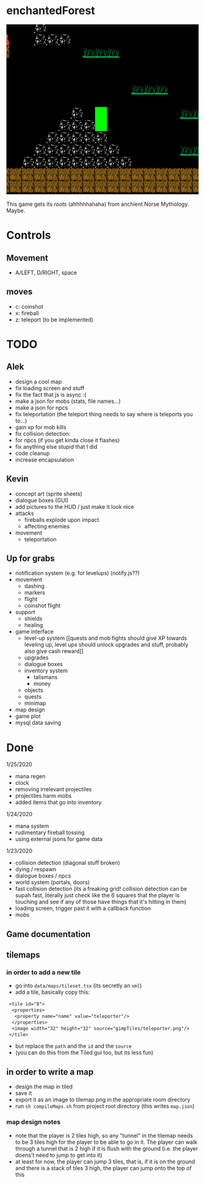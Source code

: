
# enchantedForest

![Game Play Image](gameplayimg.png)

This game gets its _roots_ (ahhhhhahaha) from anchient Norse Mythology. Maybe.

# Controls

## Movement
- A/LEFT, D/RIGHT, space
## moves
- c: coinshot
- x: fireball
- z: teleport (to be implemented)

# TODO

## Alek
- design a cool map
- fix loading screen and stuff
- fix the fact that js is async :(
- make a json for mobs (stats, file names...)
- make a json for npcs
- fix teleportation (the teleport thing needs to say where is teleports you to...)
- gain xp for mob kills
- fix collision detection:
-   for npcs (if you get kinda close it flashes)
- fix anything else stupid that I did
- code cleanup
- increase encapsulation

## Kevin
- concept art (sprite sheets)
- dialogue boxes (GUI)
- add pictures to the HUD / just make it look nice
- attacks
  * fireballs explode upon impact
  * affecting enemies
- movement
  * teleportation

## Up for grabs
- notification system (e.g. for levelups)  (notify.js??)
- movement
  * dashing
  * markers 
  * flight
  * coinshot flight
- support
  * shields
  * healing
- game interface
   * level-up system [[quests and mob fights should give XP towards leveling up, level ups should unlock upgrades and stuff, probably also give cash reward]]
   * upgrades
   * dialogue boxes
   * inventory system
      * talismans
      * money
   * objects
   * quests
   * minimap
- map design
- game plot 
- mysql data saving

# Done 
1/25/2020
- mana regen
- clock
- removing irrelevant projectiles
- projectiles harm mobs
- added items that go into inventory

1/24/2020
- mana system
- rudimentary fireball tossing
- using external jsons for game data

1/23/2020
- collision detection (diagonal stuff broken)
- dying / respawn
- dialogue boxes / npcs
- world system (portals, doors)
- fast collision detection (its a freaking grid! collision detection can be supah fast, literally just check like the 6 squares that the player is touching and see if any of those have things that it's hitting in them)
- loading screen, trigger past it with a callback function
- mobs 

## Game documentation 

## tilemaps

### in order to add a new tile
- go into `data/maps/tileset.tsx` (its secretly an `xml`)
- add a tile, basically copy this:
```
 <tile id="8">
  <properties>
   <property name="name" value="teleporter"/>
  </properties>
  <image width="32" height="32" source="gimpTiles/teleporter.png"/>
 </tile>
```
- but replace the `path` and the `id` and the `source`
- (you can do this from the Tiled gui too, but its less fun)

## in order to write a map
- design the map in tiled
- save it
- export it as an image to tilemap.png in the appropriate room directory
- run `sh compileMaps.sh` from project root directory (this writes `map.json`)

### map design notes
- note that the player is 2 tiles high, so any "tunnel" in the tilemap needs to be 3 tiles high for the player to be able to go in it. The player can walk through a tunnel that is 2 high if it is flush with the ground (i.e. the player doens't need to jump to get into it)
- at least for now, the player can jump 3 tiles, that is, if it is on the ground and there is a stack of tiles 3 high, the player can jump onto the top of this

